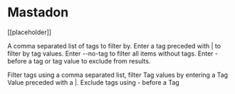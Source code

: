 # Mastadon

[[placeholder]]



A comma separated list of tags to filter by. Enter a tag preceded with | to filter by tag values. Enter --no-tag to filter all items without tags. Enter - before a tag or tag value to exclude from results. 

Filter tags using a comma separated list, filter Tag values by entering a Tag Value preceded with a |. Exclude tags using - before a Tag